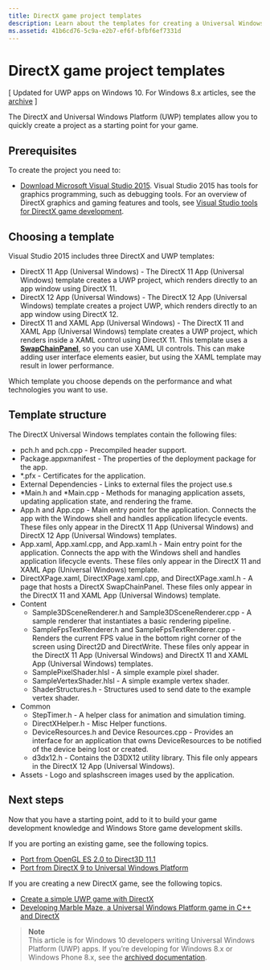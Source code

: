 ```yaml
---
title: DirectX game project templates
description: Learn about the templates for creating a Universal Windows Platform (UWP) and DirectX game.
ms.assetid: 41b6cd76-5c9a-e2b7-ef6f-bfbf6ef7331d
---
```


# DirectX game project templates


\[ Updated for UWP apps on Windows 10. For Windows 8.x articles, see the [archive](http://go.microsoft.com/fwlink/p/?linkid=619132) \]

The DirectX and Universal Windows Platform (UWP) templates allow you to quickly create a project as a starting point for your game.

## Prerequisites


To create the project you need to:

-   [Download Microsoft Visual Studio 2015](https://www.visualstudio.com/vs-2015-product-editions). Visual Studio 2015 has tools for graphics programming, such as debugging tools. For an overview of DirectX graphics and gaming features and tools, see [Visual Studio tools for DirectX game development](set-up-visual-studio-for-game-development.md).

## Choosing a template


Visual Studio 2015 includes three DirectX and UWP templates:

-   DirectX 11 App (Universal Windows) - The DirectX 11 App (Universal Windows) template creates a UWP project, which renders directly to an app window using DirectX 11.
-   DirectX 12 App (Universal Windows) - The DirectX 12 App (Universal Windows) template creates a project UWP, which renders directly to an app window using DirectX 12.
-   DirectX 11 and XAML App (Universal Windows) - The DirectX 11 and XAML App (Universal Windows) template creates a UWP project, which renders inside a XAML control using DirectX 11. This template uses a [**SwapChainPanel**](https://msdn.microsoft.com/library/windows/apps/dn252834), so you can use XAML UI controls. This can make adding user interface elements easier, but using the XAML template may result in lower performance.

Which template you choose depends on the performance and what technologies you want to use.

## Template structure


The DirectX Universal Windows templates contain the following files:

-   pch.h and pch.cpp - Precompiled header support.
-   Package.appxmanifest - The properties of the deployment package for the app.
-   \*.pfx - Certificates for the application.
-   External Dependencies - Links to external files the project use.s
-   \*Main.h and \*Main.cpp - Methods for managing application assets, updating application state, and rendering the frame.
-   App.h and App.cpp - Main entry point for the application. Connects the app with the Windows shell and handles application lifecycle events. These files only appear in the DirectX 11 App (Universal Windows) and DirectX 12 App (Universal Windows) templates.
-   App.xaml, App.xaml.cpp, and App.xaml.h - Main entry point for the application. Connects the app with the Windows shell and handles application lifecycle events. These files only appear in the DirectX 11 and XAML App (Universal Windows) template.
-   DirectXPage.xaml, DirectXPage.xaml.cpp, and DirectXPage.xaml.h - A page that hosts a DirectX SwapChainPanel. These files only appear in the DirectX 11 and XAML App (Universal Windows) template.
-   Content
    -   Sample3DSceneRenderer.h and Sample3DSceneRenderer.cpp - A sample renderer that instantiates a basic rendering pipeline.
    -   SampleFpsTextRenderer.h and SampleFpsTextRenderer.cpp - Renders the current FPS value in the bottom right corner of the screen using Direct2D and DirectWrite. These files only appear in the DirectX 11 App (Universal Windows) and DirectX 11 and XAML App (Universal Windows) templates.
    -   SamplePixelShader.hlsl - A simple example pixel shader.
    -   SampleVertexShader.hlsl - A simple example vertex shader.
    -   ShaderStructures.h - Structures used to send date to the example vertex shader.
-   Common
    -   StepTimer.h - A helper class for animation and simulation timing.
    -   DirectXHelper.h - Misc Helper functions.
    -   DeviceResources.h and Device Resources.cpp - Provides an interface for an application that owns DeviceResources to be notified of the device being lost or created.
    -   d3dx12.h - Contains the D3DX12 utility library. This file only appears in the DirectX 12 App (Universal Windows).
-   Assets - Logo and splashscreen images used by the application.

## Next steps


Now that you have a starting point, add to it to build your game development knowledge and Windows Store game development skills.

If you are porting an existing game, see the following topics.

-   [Port from OpenGL ES 2.0 to Direct3D 11.1](port-from-opengl-es-2-0-to-directx-11-1.md)
-   [Port from DirectX 9 to Universal Windows Platform](porting-your-directx-9-game-to-windows-store.md)

If you are creating a new DirectX game, see the following topics.

-   [Create a simple UWP game with DirectX](tutorial--create-your-first-metro-style-directx-game.md)
-   [Developing Marble Maze, a Universal Windows Platform game in C++ and DirectX](developing-marble-maze-a-windows-store-game-in-cpp-and-directx.md)

> **Note**  
This article is for Windows 10 developers writing Universal Windows Platform (UWP) apps. If you’re developing for Windows 8.x or Windows Phone 8.x, see the [archived documentation](http://go.microsoft.com/fwlink/p/?linkid=619132).

 

 

 






<!--HONumber=Jun16_HO1-->


